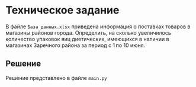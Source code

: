 # Техническое задание

В файле ```База данных.xlsx``` приведена информация о поставках товаров в магазины районов города. 
Определить, на сколько увеличилось количество упаковок яиц диетических, имеющихся в наличии в магазинах Заречного района за период с 1 по 10 июня.

## Решение
Решение представлено в файле ```main.py```



